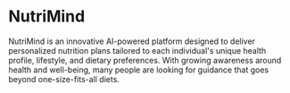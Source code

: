 # NutriMind
NutriMind is an innovative AI-powered platform designed to deliver personalized nutrition plans tailored to each individual's unique health profile, lifestyle, and dietary preferences. With growing awareness around health and well-being, many people are looking for guidance that goes beyond one-size-fits-all diets.
